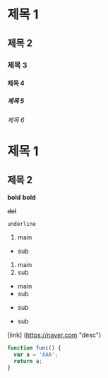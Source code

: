 # 제목 1
## 제목 2
### 제목 3
#### 제목 4
##### 제목 5
###### 제목 6


제목 1
=======

제목 2
------


**bold**
__bold__

~~del~~

`underline`

1. main
 - sub
1. main
 1. sub

- main
 - sub
 * sub
 + sub

[link] (https://naver.com "desc")


```javascript
function func() {
  var a = 'AAA';
  return a;
}
```
